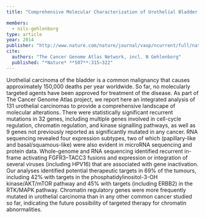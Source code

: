 ```yaml
---
title: "Comprehensive Molecular Characterization of Urothelial Bladder Carcinoma"

members:
  - nils-gehlenborg
type: article
year: 2014
publisher: "http://www.nature.com/nature/journal/vaop/ncurrent/full/nature12965.html"
cite:
  authors: "The Cancer Genome Atlas Network, incl. N Gehlenborg"
  published: "*Nature* **507**:315–322"
---
```

Urothelial carcinoma of the bladder is a common malignancy that causes approximately 150,000 deaths per year worldwide. So far, no molecularly targeted agents have been approved for treatment of the disease. As part of The Cancer Genome Atlas project, we report here an integrated analysis of 131 urothelial carcinomas to provide a comprehensive landscape of molecular alterations. There were statistically significant recurrent mutations in 32 genes, including multiple genes involved in cell-cycle regulation, chromatin regulation, and kinase signalling pathways, as well as 9 genes not previously reported as significantly mutated in any cancer. RNA sequencing revealed four expression subtypes, two of which (papillary-like and basal/squamous-like) were also evident in microRNA sequencing and protein data. Whole-genome and RNA sequencing identified recurrent in-frame activating FGFR3–TACC3 fusions and expression or integration of several viruses (including HPV16) that are associated with gene inactivation. Our analyses identified potential therapeutic targets in 69% of the tumours, including 42% with targets in the phosphatidylinositol-3-OH kinase/AKT/mTOR pathway and 45% with targets (including ERBB2) in the RTK/MAPK pathway. Chromatin regulatory genes were more frequently mutated in urothelial carcinoma than in any other common cancer studied so far, indicating the future possibility of targeted therapy for chromatin abnormalities.